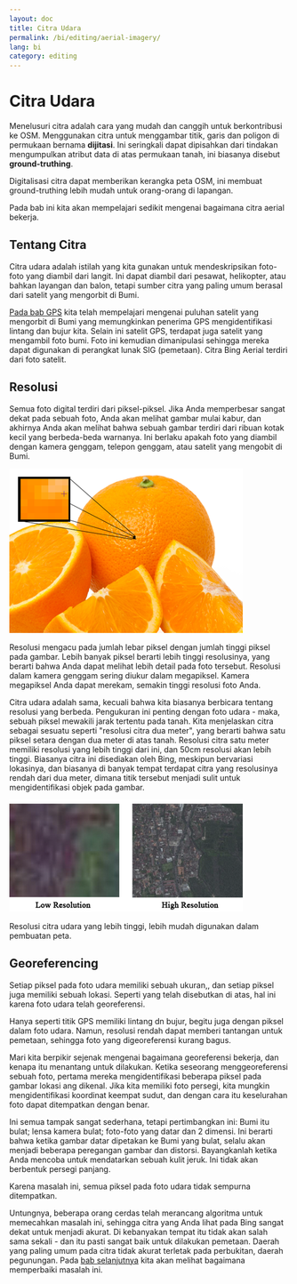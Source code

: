 ```yaml
---
layout: doc
title: Citra Udara
permalink: /bi/editing/aerial-imagery/
lang: bi
category: editing
---
```


Citra Udara
============
Menelusuri citra adalah cara yang mudah dan canggih untuk berkontribusi
ke OSM. Menggunakan citra untuk menggambar titik, garis dan poligon di permukaan 
bernama **dijitasi**. Ini seringkali dapat dipisahkan dari tindakan mengumpulkan 
atribut data di atas permukaan tanah, ini biasanya disebut **ground-truthing**.

Digitalisasi citra dapat memberikan kerangka peta OSM, ini membuat ground-truthing
lebih mudah untuk orang-orang di lapangan.

Pada bab ini kita akan mempelajari sedikit mengenai bagaimana citra aerial bekerja. 

Tentang Citra
-------------
Citra udara adalah istilah yang kita gunakan untuk mendeskripsikan foto-foto yang 
diambil dari langit. Ini dapat diambil dari pesawat, helikopter, atau bahkan layangan
dan balon, tetapi sumber citra yang paling umum berasal dari satelit yang mengorbit di Bumi.

[Pada bab GPS](/bi/beginner/using-gps) kita telah mempelajari mengenai puluhan satelit 
yang mengorbit di Bumi yang memungkinkan penerima GPS mengidentifikasi lintang dan bujur kita.
Selain ini satelit GPS, terdapat juga satelit yang mengambil foto bumi. Foto ini kemudian
dimanipulasi sehingga mereka dapat digunakan di perangkat lunak SIG (pemetaan). Citra
Bing Aerial terdiri dari foto satelit.

Resolusi
---------
Semua foto digital terdiri dari piksel-piksel. Jika Anda memperbesar sangat dekat pada sebuah foto, Anda akan melihat gambar mulai kabur, dan akhirnya Anda akan melihat bahwa sebuah gambar terdiri dari ribuan kotak kecil yang berbeda-beda warnanya. Ini berlaku apakah foto yang diambil dengan kamera genggam, telepon genggam, atau satelit yang mengobit di Bumi.

![orange resolution][]

Resolusi mengacu pada jumlah lebar piksel dengan jumlah tinggi piksel pada gambar. Lebih banyak piksel berarti lebih tinggi resolusinya, yang berarti bahwa Anda dapat melihat
lebih detail pada foto tersebut. Resolusi dalam kamera genggam sering diukur dalam megapiksel. Kamera megapiksel Anda dapat merekam, semakin tinggi resolusi foto Anda.

Citra udara adalah sama, kecuali bahwa kita biasanya berbicara tentang resolusi yang berbeda. Pengukuran ini penting dengan foto udara - maka, sebuah piksel mewakili jarak tertentu pada
tanah. Kita menjelaskan citra sebagai sesuatu seperti "resolusi citra dua meter", yang berarti bahwa satu piksel setara dengan dua meter di atas tanah. Resolusi citra satu meter memiliki resolusi yang lebih tinggi dari ini, dan 50cm resolusi akan lebih tinggi. Biasanya citra ini disediakan oleh Bing, meskipun bervariasi lokasinya, dan biasanya di banyak tempat terdapat citra yang resolusinya rendah dari dua meter, dimana titik tersebut menjadi sulit untuk mengidentifikasi objek pada gambar.

![low res high res][]

Resolusi citra udara yang lebih tinggi, lebih mudah digunakan dalam pembuatan peta.

Georeferencing
---------------
Setiap piksel pada foto udara memiliki sebuah ukuran,, dan setiap piksel juga memiliki sebuah lokasi.
Seperti yang telah disebutkan di atas, hal ini karena foto udara telah georeferensi.

Hanya seperti titik GPS memiliki lintang dn bujur, begitu juga dengan piksel dalam foto udara.
Namun, resolusi rendah dapat memberi tantangan untuk pemetaan, sehingga foto yang
digeoreferensi kurang bagus. 

Mari kita berpikir sejenak mengenai bagaimana georeferensi bekerja, dan kenapa itu
menantang untuk dilakukan. Ketika seseorang menggeoreferensi sebuah foto, pertama 
mereka mengidentifikasi beberapa piksel pada gambar lokasi ang dikenal. Jika kita memiliki
foto persegi, kita mungkin mengidentifikasi koordinat keempat sudut, dan dengan cara
itu keselurahan foto dapat ditempatkan dengan benar.

Ini semua tampak sangat sederhana, tetapi pertimbangkan ini: Bumi itu bulat; lensa kamera bulat;
foto-foto yang datar dan 2 dimensi. Ini berarti bahwa ketika gambar datar dipetakan ke Bumi
yang bulat, selalu akan menjadi beberapa peregangan gambar dan distorsi. Bayangkanlah
ketika Anda mencoba untuk mendatarkan sebuah kulit jeruk. Ini tidak akan berbentuk persegi
panjang.

Karena masalah ini, semua piksel pada foto udara tidak sempurna ditempatkan.

Untungnya, beberapa orang cerdas telah merancang algoritma untuk memecahkan masalah ini,
sehingga citra yang Anda lihat pada Bing sangat dekat untuk menjadi akurat. Di kebanyakan
tempat itu tidak akan salah sama sekali - dan itu pasti sangat baik untuk dilakukan pemetaan.
Daerah yang paling umum pada citra tidak akurat terletak pada perbukitan, daerah pegunungan.
Pada [bab selanjutnya](/bi/editing/correcting-imagery-offset) kita akan melihat bagaimana
memperbaiki masalah ini.

[orange resolution]: /images/en/editing/aerial-imagery/orange-resolution.png
[low res high res]: /images/en/editing/aerial-imagery/low-res-high-res.png
